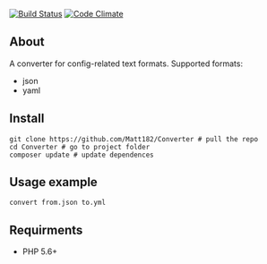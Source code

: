[![Build Status](https://travis-ci.org/Matt182/Converter.svg?branch=master)](https://travis-ci.org/Matt182/Converter)
[![Code Climate](https://codeclimate.com/github/Matt182/Converter/badges/gpa.svg)](https://codeclimate.com/github/Matt182/Converter)

## About
A converter for config-related text formats. Supported formats:
- json
- yaml

## Install
```
git clone https://github.com/Matt182/Converter # pull the repo
cd Converter # go to project folder
composer update # update dependences
```

## Usage example
`convert from.json to.yml`

## Requirments
- PHP 5.6+
